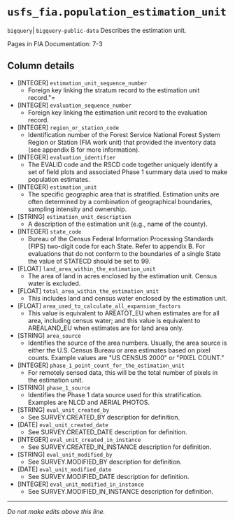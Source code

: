 # `usfs_fia.population_estimation_unit`
`bigquery`| `bigquery-public-data`
Describes the estimation unit.	

Pages in FIA Documentation: 7-3

## Column details
* [INTEGER]   `estimation_unit_sequence_number`
  - Foreign key linking the stratum record to the estimation unit record."=
* [INTEGER]   `evaluation_sequence_number`
  - Foreign key linking the estimation unit record to the evaluation record.
* [INTEGER]   `region_or_station_code`
  - Identification number of the Forest Service National Forest System Region or Station (FIA work unit) that provided the inventory data (see appendix B for more information).
* [INTEGER]   `evaluation_identifier`
  - The EVALID code and the RSCD code together uniquely identify a set of field plots and associated Phase 1 summary data used to make population estimates.
* [INTEGER]   `estimation_unit`
  - The specific geographic area that is stratified. Estimation units are often determined by a combination of geographical boundaries, sampling intensity and ownership.
* [STRING]    `estimation_unit_description`
  - A description of the estimation unit (e.g., name of the county).
* [INTEGER]   `state_code`
  - Bureau of the Census Federal Information Processing Standards (FIPS) two-digit code for each State. Refer to appendix B. For evaluations that do not conform to the boundaries of a single State the value of STATECD should be set to 99.
* [FLOAT]     `land_area_within_the_estimation_unit`
  - The area of land in acres enclosed by the estimation unit. Census water is excluded.
* [FLOAT]     `total_area_within_the_estimation_unit`
  - This includes land and census water enclosed by the estimation unit.
* [FLOAT]     `area_used_to_calculate_all_expansion_factors`
  - This value is equivalent to AREATOT_EU when estimates are for all area, including census water; and this value is equivalent to AREALAND_EU when estimates are for land area only.
* [STRING]    `area_source`
  - Identifies the source of the area numbers. Usually, the area source is either the U.S. Census Bureau or area estimates based on pixel counts. Example values are "US CENSUS 2000" or "PIXEL COUNT."
* [INTEGER]   `phase_1_point_count_for_the_estimation_unit`
  - For remotely sensed data, this will be the total number of pixels in the estimation unit.
* [STRING]    `phase_1_source`
  - Identifies the Phase 1 data source used for this stratification. Examples are NLCD and AERIAL PHOTOS.
* [STRING]    `eval_unit_created_by`
  - See SURVEY.CREATED_BY description for definition.
* [DATE]      `eval_unit_created_date`
  - See SURVEY.CREATED_DATE description for definition.
* [INTEGER]   `eval_unit_created_in_instance`
  - See SURVEY.CREATED_IN_INSTANCE description for definition.
* [STRING]    `eval_unit_modified_by`
  - See SURVEY.MODIFIED_BY description for definition.
* [DATE]      `eval_unit_modified_date`
  - See SURVEY.MODIFIED_DATE description for definition.
* [INTEGER]   `eval_unit_modified_in_instance`
  - See SURVEY.MODIFIED_IN_INSTANCE description for definition.

-------------------------------------------------------------------------------
*Do not make edits above this line.*
